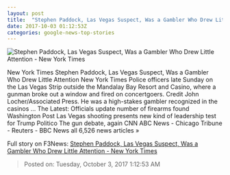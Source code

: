 ```yaml
---
layout: post
title:  "Stephen Paddock, Las Vegas Suspect, Was a Gambler Who Drew Little Attention - New York Times"
date: 2017-10-03 01:12:53Z
categories: google-news-top-stories
---
```


![Stephen Paddock, Las Vegas Suspect, Was a Gambler Who Drew Little Attention - New York Times](https://static01.nyt.com/images/2017/10/02/us/03Vegas-HP-slide-VRK0/03Vegas-HP-slide-VRK0-facebookJumbo-v2.jpg)

New York Times Stephen Paddock, Las Vegas Suspect, Was a Gambler Who Drew Little Attention New York Times Police officers late Sunday on the Las Vegas Strip outside the Mandalay Bay Resort and Casino, where a gunman broke out a window and fired on concertgoers. Credit John Locher/Associated Press. He was a high-stakes gambler recognized in the casinos ... The Latest: Officials update number of firearms found Washington Post Las Vegas shooting presents new kind of leadership test for Trump Politico The gun debate, again CNN ABC News - Chicago Tribune - Reuters - BBC News all 6,526 news articles »


Full story on F3News: [Stephen Paddock, Las Vegas Suspect, Was a Gambler Who Drew Little Attention - New York Times](http://www.f3nws.com/n/rEjxkD)

> Posted on: Tuesday, October 3, 2017 1:12:53 AM
